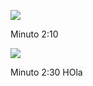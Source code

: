 
![](https://youtu.be/aL-EmKuB078?si=TPFqnWKmXc1jKbRz)

Minuto 2:10

![](https://youtu.be/xi94v_jl26U?si=bD97mqsgeX6QNEXR)

Minuto 2:30
HOla